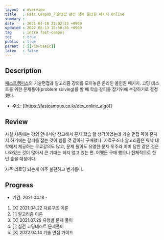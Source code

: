 ```yaml
---
layout  : overview
title   : Fast Campus_기술면접 완전 정복 올인원 패키지 Online
summary : 
date    : 2021-04-18 23:02:33 +0900
updated : 2022-08-13 15:50:36 +0900
tag     : intro fast-campus
toc     : true
public  : true
parent  : [[/cs-basic]]
latex   : false
---
```


## Description

[패스트캠퍼스](https://fastcampus.co.kr)의 기술면접과 알고리즘 강의를 모아놓은 온라인 올인원 패키지. 코딩 테스트를 위한 문제풀이(problem solving)를 할 때 학습 갈피를 잡기위해 수강하기로 결정했다.

+ 주소: [[https://fastcampus.co.kr/dev_online_algo]]

## Review

사실 처음에는 강의 안내서만 참고해서 혼자 학습 할 생각이었는데 기술 면접 쪽이 혼자서 하기에는 갈피를 잡는 것이 힘들 것 같아서 구매했다. 자료구조나 알고리즘은 워낙 대학에서 제공하는 무료강의도 많고, 문제 풀이도 유명한 문제 위주라 이미 답안 같은 것은 나와있는 것이 많아서 큰 기대는 하지 않고 있는 편. 어쨌든 구매 했으니 전체적으로 한 번 훑을 예정이다.

자주 리로딩 되는게 아주 불편하고 번거롭다.

## Progress

+ 기간: 2021.04.18 -

1. [X] 2021.04.22 자료구조 이론
1. [ ] 알고리즘 이론
1. [X] 2021.07.29 유형별 문제 풀이
1. [ ] 실전 코딩테스트 문제풀이
1. [X] 2022.04.14 기술 면접 가이드
